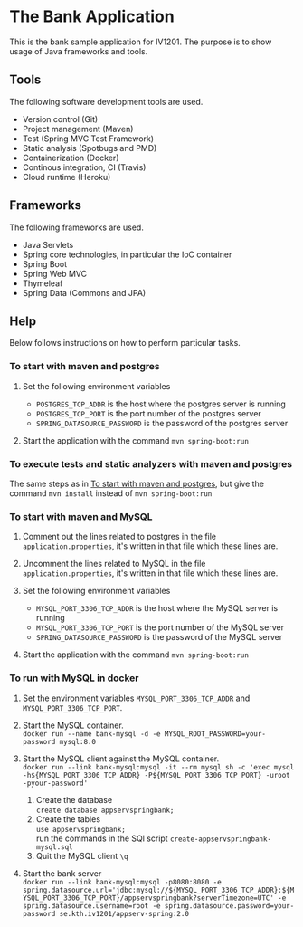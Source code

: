 # The Bank Application

This is the bank sample application for IV1201. The purpose is to show usage of Java frameworks and tools. 

## Tools

The following software development tools are used.

- Version control (Git)
- Project management (Maven)
- Test (Spring MVC Test Framework)
- Static analysis (Spotbugs and PMD)
- Containerization (Docker)
- Continous integration, CI (Travis)
- Cloud runtime (Heroku)

## Frameworks

The following frameworks are used.

- Java Servlets
- Spring core technologies, in particular the IoC container
- Spring Boot
- Spring Web MVC
- Thymeleaf
- Spring Data (Commons and JPA)

## Help

Below follows instructions on how to perform particular tasks.

### To start with maven and postgres

1. Set the following environment variables

    - `POSTGRES_TCP_ADDR` is the host where the postgres server is running
    - `POSTGRES_TCP_PORT` is the port number of the postgres server
    - `SPRING_DATASOURCE_PASSWORD` is the password of the postgres server

1. Start the application with the command `mvn spring-boot:run`

### To execute tests and static analyzers with maven and postgres

The same steps as in [To start with maven and postgres](#to-start-with-maven-and-postgres), but give the command `mvn install` instead of `mvn spring-boot:run`

### To start with maven and MySQL

1. Comment out the lines related to postgres in the file `application.properties`, it's written in that file which these lines are.

1. Uncomment the lines related to MySQL in the file `application.properties`, it's written in that file which these lines are.

1. Set the following environment variables

    - `MYSQL_PORT_3306_TCP_ADDR` is the host where the MySQL server is running
    - `MYSQL_PORT_3306_TCP_PORT` is the port number of the MySQL server
    - `SPRING_DATASOURCE_PASSWORD` is the password of the MySQL server

1. Start the application with the command `mvn spring-boot:run`

### To run with MySQL in docker

1. Set the environment variables `MYSQL_PORT_3306_TCP_ADDR` and `MYSQL_PORT_3306_TCP_PORT`.

2. Start the MySQL container.  
```docker run --name bank-mysql -d -e MYSQL_ROOT_PASSWORD=your-password mysql:8.0```

3. Start the MySQL client against the MySQL container.  
```docker run --link bank-mysql:mysql -it --rm mysql sh -c 'exec mysql -h${MYSQL_PORT_3306_TCP_ADDR} -P${MYSQL_PORT_3306_TCP_PORT} -uroot -pyour-password'```

    1. Create the database  
    `create database appservspringbank;`
    2. Create the tables  
    `use appservspringbank;`  
    run the commands in the SQl script `create-appservspringbank-mysql.sql`
    3. Quit the MySQL client
    `\q`

4. Start the bank server  
```docker run --link bank-mysql:mysql -p8080:8080 -e spring.datasource.url='jdbc:mysql://${MYSQL_PORT_3306_TCP_ADDR}:${MYSQL_PORT_3306_TCP_PORT}/appservspringbank?serverTimezone=UTC' -e spring.datasource.username=root -e spring.datasource.password=your-password se.kth.iv1201/appserv-spring:2.0```

